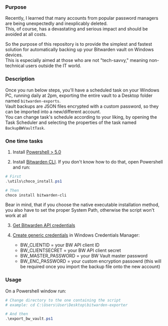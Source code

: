### Purpose
Recently, I learned that many accounts from popular password managers are being unexpectedly and inexplicably deleted.\
This, of course, has a devastating and serious impact and should be avoided at all costs.

So the purpose of this repository is to provide the simplest and fastest solution for automatically backing up your Bitwarden vault on Windows devices.  
This is especially aimed at those who are not "tech-savvy," meaning non-technical users outside the IT world.

### Description
Once you run below steps, you'll have a scheduled task on your Windows PC, running daily at 2pm, exporting the entire vault to a Desktop folder named `bitwarden-exports`.\
Vault backups are JSON files encrypted with a custom password, so they can be imported into a new/different account.\
You can change task's schedule according to your liking, by opening the Task Scheduler and selecting the properties of the task named `BackupBWVaultTask`.

### One time tasks
1. Install [Powershell > 5.0](https://learn.microsoft.com/en-us/powershell/scripting/install/installing-powershell-on-windows)

2. Install [Bitwarden CLI](https://bitwarden.com/help/cli/#download-and-install). If you don't know how to do that, open Powershell and run:
```powershell
# First
.\utils\choco_install.ps1

# Then
choco install bitwarden-cli
```
Bear in mind, that if you choose the native executable installation method, you also have to set the proper System Path, otherwise the script won't work at all

3. [Get Bitwarden API credentials](https://bitwarden.com/help/personal-api-key/#get-your-personal-api-key)

4. [Create generic credentials](https://help.sap.com/docs/SAP_BUSINESS_ONE/68a2e87fb29941b5bf959a184d9c6727/ee306036875c4e4391cdd4ca30561c66.html) in Windows Credentials Manager:
    - BW_CLIENTID = your BW API client ID
    - BW_CLIENTSECRET = your BW API client secret
    - BW_MASTER_PASSWORD = your BW Vault master password
    - BW_ENC_PASSWORD = your custom encryption passowrd (this will be required once you import the backup file onto the new account)

### Usage
On a Powershell window run:
```powershell
# Change directory to the one containing the script
# example: cd C:\Users\User\Desktop\bitwarden-exporter

# And then
.\export_bw_vault.ps1
```
